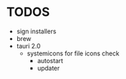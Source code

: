 # TODOS
- sign installers
- brew
- tauri 2.0
    - systemicons for file icons
    check
        - autostart
        - updater
